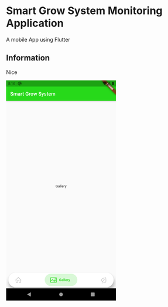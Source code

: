 # Smart Grow System Monitoring Application

A mobile App using Flutter

## Information

Nice

<img src="images/sgs_1.png" width="300">

